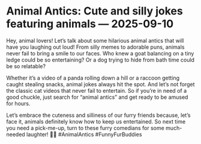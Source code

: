 # Animal Antics: Cute and silly jokes featuring animals — 2025-09-10

Hey, animal lovers! Let’s talk about some hilarious animal antics that will have you laughing out loud! From silly memes to adorable puns, animals never fail to bring a smile to our faces. Who knew a goat balancing on a tiny ledge could be so entertaining? Or a dog trying to hide from bath time could be so relatable?

Whether it’s a video of a panda rolling down a hill or a raccoon getting caught stealing snacks, animal jokes always hit the spot. And let’s not forget the classic cat videos that never fail to entertain. So if you’re in need of a good chuckle, just search for “animal antics” and get ready to be amused for hours.

Let’s embrace the cuteness and silliness of our furry friends because, let’s face it, animals definitely know how to keep us entertained. So next time you need a pick-me-up, turn to these furry comedians for some much-needed laughter! 🐾😂 #AnimalAntics #FunnyFurBuddies